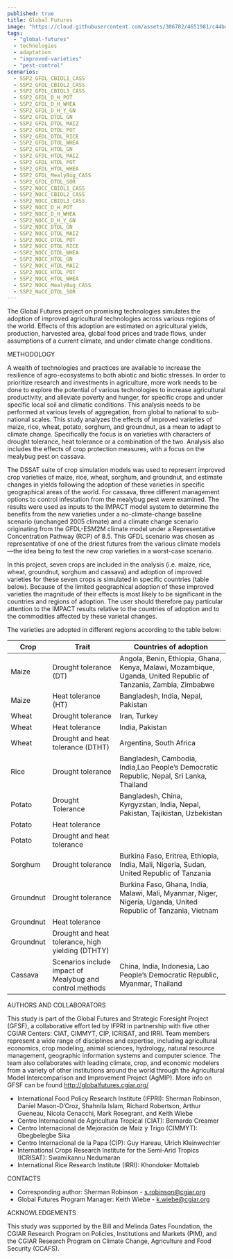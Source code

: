 ```yaml
---
published: true
title: Global Futures
image: "https://cloud.githubusercontent.com/assets/306782/4651981/c44bd396-54a0-11e4-8fb9-22e9e2bf0ca8.png"
tags: 
  - "global-futures"
  - technologies
  - adaptation
  - "improved-varieties"
  - "pest-control"
scenarios: 
  - SSP2_GFDL_CBIOL1_CASS
  - SSP2_GFDL_CBIOL2_CASS
  - SSP2_GFDL_CBIOL3_CASS
  - SSP2_GFDL_D_H_POT
  - SSP2_GFDL_D_H_WHEA
  - SSP2_GFDL_D_H_Y_GN
  - SSP2_GFDL_DTOL_GN
  - SSP2_GFDL_DTOL_MAIZ
  - SSP2_GFDL_DTOL_POT
  - SSP2_GFDL_DTOL_RICE
  - SSP2_GFDL_DTOL_WHEA
  - SSP2_GFDL_HTOL_GN
  - SSP2_GFDL_HTOL_MAIZ
  - SSP2_GFDL_HTOL_POT
  - SSP2_GFDL_HTOL_WHEA
  - SSP2_GFDL_MealyBug_CASS
  - SSP2_GFDL_DTOL_SOR
  - SSP2_NOCC_CBIOL1_CASS
  - SSP2_NOCC_CBIOL2_CASS
  - SSP2_NOCC_CBIOL3_CASS
  - SSP2_NOCC_D_H_POT
  - SSP2_NOCC_D_H_WHEA
  - SSP2_NOCC_D_H_Y_GN
  - SSP2_NOCC_DTOL_GN
  - SSP2_NOCC_DTOL_MAIZ
  - SSP2_NOCC_DTOL_POT
  - SSP2_NOCC_DTOL_RICE
  - SSP2_NOCC_DTOL_WHEA
  - SSP2_NOCC_HTOL_GN
  - SSP2_NOCC_HTOL_MAIZ
  - SSP2_NOCC_HTOL_POT
  - SSP2_NOCC_HTOL_WHEA
  - SSP2_NOCC_MealyBug_CASS
  - SSP2_NoCC_DTOL_SOR
---
```









The Global Futures project on promising technologies simulates the adoption of improved agricultural technologies across various regions of the world. Effects of this adoption are estimated on agricultural yields, production, harvested area, global food prices and trade flows, under assumptions of a current climate, and under climate change conditions. 

METHODOLOGY

A wealth of technologies and practices are available to increase the resilience of agro-ecosystems to both abiotic and biotic stresses. In order to prioritize research and investments in agriculture, more work needs to be done to explore the potential of various technologies to increase agricultural productivity, and alleviate poverty and hunger, for specific crops and under specific local soil and climatic conditions. This analysis needs to be performed at various levels of aggregation, from global to national to sub-national scales. This study analyzes the effects of improved varieties of maize, rice, wheat, potato, sorghum, and groundnut, as a mean to adapt to climate change. Specifically the focus is on varieties with characters of drought tolerance, heat tolerance or a combination of the two. Analysis also includes the effects of crop protection measures, with a focus on the mealybug pest on cassava.

The DSSAT suite of crop simulation models was used to represent improved crop varieties of maize, rice, wheat, sorghum, and groundnut, and estimate changes in yields following the adoption of these varieties in specific geographical areas of the world. For cassava, three different management options to control infestation from the mealybug pest were examined. The results were used as inputs to the IMPACT model system to determine the benefits from the new varieties under a no-climate-change baseline scenario (unchanged 2005 climate) and a climate change scenario originating from the GFDL-ESM2M climate model under a Representative Concentration Pathway (RCP) of 8.5. This GFDL scenario was chosen as representative of one of the driest futures from the various climate models—the idea being to test the new crop varieties in a worst-case scenario.

In this project, seven crops are included in the analysis (i.e. maize, rice, wheat, groundnut, sorghum and cassava) and adoption of improved varieties for these seven crops is simulated in specific countries (table below). Because of the limited geographical adoption of these improved varieties the magnitude of their effects is most likely to be significant in the countries and regions of adoption. The user should therefore pay particular attention to the IMPACT results relative to the countries of adoption and to the commodities affected by these varietal changes.

The varieties are adopted in different regions according to the table below:

| Crop | Trait | Countries of adoption |
| - | - | - |
| Maize	| Drought tolerance (DT) | Angola, Benin, Ethiopia, Ghana, Kenya, Malawi, Mozambique, Uganda, United Republic of Tanzania, Zambia, Zimbabwe |
| Maize	| Heat tolerance (HT) | Bangladesh, India, Nepal, Pakistan |
| Wheat	| Drought tolerance | Iran, Turkey |
| Wheat	| Heat tolerance | India, Pakistan |
| Wheat	| Drought and heat tolerance (DTHT) | Argentina, South Africa |
| Rice	| Drought tolerance | Bangladesh, Cambodia, India,Lao People’s Democratic Republic, Nepal, Sri Lanka, Thailand |
| Potato | Drought Tolerance | Bangladesh, China, Kyrgyzstan, India, Nepal, Pakistan, Tajikistan, Uzbekistan |
| Potato | Heat tolerance |  |
| Potato | Drought and heat tolerance | |
| Sorghum | Drought tolerance | Burkina Faso, Eritrea, Ethiopia, India, Mali, Nigeria, Sudan, United Republic of Tanzania |
| Groundnut | Drought tolerance	| Burkina Faso, Ghana, India, Malawi, Mali, Myanmar, Niger, Nigeria, Uganda, United Republic of Tanzania, Vietnam |
| Groundnut | Heat tolerance |  |
| Groundnut | Drought and heat tolerance, high yielding (DTHTY) | 	 |
| Cassava | Scenarios include impact of Mealybug and control methods | China, India, Indonesia, Lao People’s Democratic Republic, Myanmar, Thailand |

AUTHORS AND COLLABORATORS

This study is part of the Global Futures and Strategic Foresight Project (GFSF), a collaborative effort led by IFPRI in partnership with five other CGIAR Centers: CIAT, CIMMYT, CIP, ICRISAT, and IRRI. Team members represent a wide range of disciplines and expertise, including agricultural economics, crop modeling, animal sciences, hydrology, natural resource management, geographic information systems and computer science. The team also collaborates with leading climate, crop, and economic modelers from a variety of other institutions around the world through the Agricultural Model Intercomparison and Improvement Project (AgMIP).
More info on GFSF can be found http://globalfutures.cgiar.org/

- International Food Policy Research Institute (IFPRI): Sherman Robinson, Daniel Mason-D’Croz, Shahnila Islam, Richard Robertson, Arthur Gueneau, Nicola Cenacchi, Mark Rosegrant, and Keith Wiebe
- Centro Internacional de Agricultura Tropical (CIAT): Bernardo Creamer
- Centro Internacional de Mejoración de Maiz y Trigo (CIMMYT): Gbegbelegbe Sika
- Centro Internacional de la Papa (CIP): Guy Hareau, Ulrich Kleinwechter
- International Crops Research Institute for the Semi-Arid Tropics (ICRISAT): Swamikannu Nedumaran
- International Rice Research Institute (IRRI): Khondoker Mottaleb

CONTACTS

- Corresponding author: Sherman Robinson - s.robinson@cgiar.org
- Global Futures Program Manager: Keith Wiebe - k.wiebe@cgiar.org

ACKNOWLEDGEMENTS

This study was supported by the Bill and Melinda Gates Foundation, the CGIAR Research Program on Policies, Institutions and Markets (PIM), and the CGIAR Research Program on Climate Change, Agriculture and Food Security (CCAFS).

